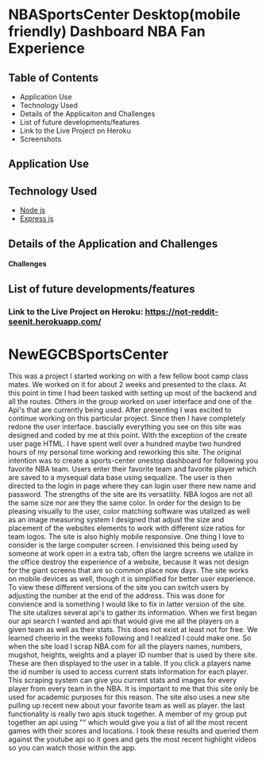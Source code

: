 # NBASportsCenter Desktop(mobile friendly) Dashboard NBA Fan Experience

## Table of Contents

* Application Use
* Technology Used
* Details of the Applicaiton and Challenges
* List of future developments/features
* Link to the Live Project on Heroku
* Screenshots

## Application Use


## Technology Used

* [Node js](https://nodejs.org/en/)
* [Express js](https://expressjs.com/)


## Details of the Application and Challenges


#### Challenges


## List of future developments/features



### Link to the Live Project on Heroku: https://not-reddit-seenit.herokuapp.com/
# NewEGCBSportsCenter
This was a project I started working on with a few fellow boot camp class mates. We worked on it for about 2 weeks and presented to the class. At this point in time I had been tasked with setting up most of the backend and all the routes. Others in the group worked on user interface and one of the Api's that are currently being used. After presenting I was excited to continue working on this particular project. Since then I have completely redone the user interface. bascially everything you see on this site was designed and coded by me at this point. With the exception of the create user page HTML. I have spent well over a hundred maybe two hundred hours of my personal time working and reworking this site. 
The original intention was to create a sports-center onestop dashboard for following you favorite NBA team. Users enter their favorite team and favorite player which are saved to a mysequal data base using sequalize. The user is then directed to the login in page where they can login user there new name and password. The strengths of the site are its versatility. NBA logos are not all the same size nor are they the same color. In order for the design to be pleasing visually to the user, color matching software was utalized as well as an image measuring system I designed that adjust the size and placement of the websites elements to work with different size ratios for team logos.  The site is also highly mobile responsive. One thing I love to consider is the large computer screen. I envisioned this being used by someone at work open in a extra tab, often the largre screens we utalize in the office destroy the experience of a website, because it was not design for the giant screens that are so common place now days. The site works on mobile devices as well, though it is simplified for better user experience. To view these different versions of the site you can switch users by adjusting the number at the end of the address. This was done for convience and is something I would like to fix in latter version of the site. 
The site utalizes several api's to gather its information. When we first began our api search I wanted and api that would give me all the players on a given team as well as their stats. This does not exist at least not for free. We learned cheerio in the weeks following and I realized I could make one. So when the site load I scrap NBA.com for all the players names, numbers, mugshot, heights, weights and a player ID number that is used by there site. These are then displayed to the user in a table. If you click a players name the id number is used to access current stats information for each player. This scraping system can give you current stats and images for every player from every team in the NBA. It is important to me that this site only be used for academic purposes for this reason. 
The site also uses a new site pulling up recent new about your favorite team as well as player. 
the last functionality is really two apis stuck together. A member of my group put together an api using "" which would give you a list of all the most recent games with their scores and locations. I took these results and queried them against the youtube api so it goes and gets the most recent highlight videos so you can watch those within the app.  
